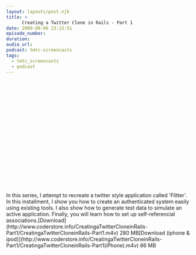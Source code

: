 ```yaml
---
layout: layouts/post.njk
title: >
      Creating a Twitter Clone in Rails - Part 1
date: 2009-09-06 23:15:51
episode_number: 
duration: 
audio_url: 
podcast: tmtc-screencasts
tags: 
  - tmtc_screencasts
  - podcast
---
```


<object width="540" height="304"><param name="allowfullscreen" value="true">
<param name="allowscriptaccess" value="always">
<param name="movie" value="http://vimeo.com/moogaloop.swf?clip_id=6459254&amp;server=vimeo.com&amp;show_title=0&amp;show_byline=0&amp;show_portrait=0&amp;color=00ADEF&amp;fullscreen=1">
<embed type="application/x-shockwave-flash" width="540" height="304" src="http://vimeo.com/moogaloop.swf?clip_id=6459254&amp;server=vimeo.com&amp;show_title=0&amp;show_byline=0&amp;show_portrait=0&amp;color=00ADEF&amp;fullscreen=1" allowfullscreen="true" allowscriptaccess="always"></embed></object>In this series, I attempt to recreate a twitter style application called 'Flitter'. In this installment, I show you how to create an authenticated system easily using existing tools. I also show how to generate test data to simulate an active application. Finally, you will learn how to set up self-referencial associations.[Download](http://www.coderstore.info/CreatingaTwitterCloneinRails-Part1/CreatingaTwitterCloneinRails-Part1.m4v) 280 MB[Download (iphone & ipod)](http://www.coderstore.info/CreatingaTwitterCloneinRails-Part1/CreatingaTwitterCloneinRails-Part1(iPhone).m4v) 86 MB
